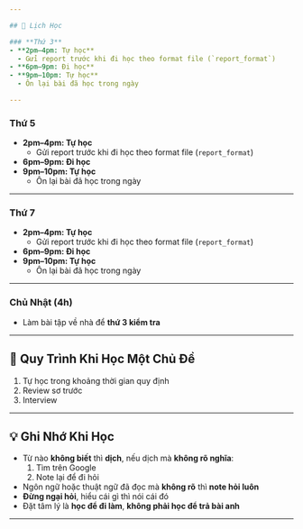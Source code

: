 ```yaml
---

## 📅 Lịch Học

### **Thứ 3**
- **2pm–4pm: Tự học**
  - Gửi report trước khi đi học theo format file (`report_format`)
- **6pm–9pm: Đi học**
- **9pm–10pm: Tự học**
  - Ôn lại bài đã học trong ngày

---
```


### **Thứ 5**
- **2pm–4pm: Tự học**
  - Gửi report trước khi đi học theo format file (`report_format`)
- **6pm–9pm: Đi học**
- **9pm–10pm: Tự học**
  - Ôn lại bài đã học trong ngày

---

### **Thứ 7**
- **2pm–4pm: Tự học**
  - Gửi report trước khi đi học theo format file (`report_format`)
- **6pm–9pm: Đi học**
- **9pm–10pm: Tự học**
  - Ôn lại bài đã học trong ngày

---

### **Chủ Nhật (4h)**
- Làm bài tập về nhà để **thứ 3 kiểm tra**

---

## 🔁 Quy Trình Khi Học Một Chủ Đề
1. Tự học trong khoảng thời gian quy định
2. Review sơ trước
3. Interview

---

## 💡 Ghi Nhớ Khi Học
- Từ nào **không biết** thì **dịch**, nếu dịch mà **không rõ nghĩa**:
  1. Tìm trên Google
  2. Note lại để đi hỏi
- Ngôn ngữ hoặc thuật ngữ đã đọc mà **không rõ** thì **note hỏi luôn**
- **Đừng ngại hỏi**, hiểu cái gì thì nói cái đó
- Đặt tâm lý là **học để đi làm**, **không phải học để trả bài anh**

---
